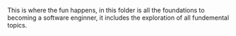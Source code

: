 This is where the fun happens, in this folder is all the foundations to becoming a software enginner, it includes the exploration of all fundemental topics.
